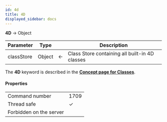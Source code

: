 ```yaml
---
id: 4d
title: 4D
displayed_sidebar: docs
---
```


**4D** -> Object

| Parameter | Type |  | Description |
| --- | --- | --- | --- |
| classStore | Object | &#8592; | Class Store containing all built-in 4D classes |


The **4D** keyword is described in the [**Concept page for Classes**](../Concepts/classes.md#4d). 

#### Properties
|  |  |
| --- | --- |
| Command number | 1709 |
| Thread safe | &check; |
| Forbidden on the server ||


